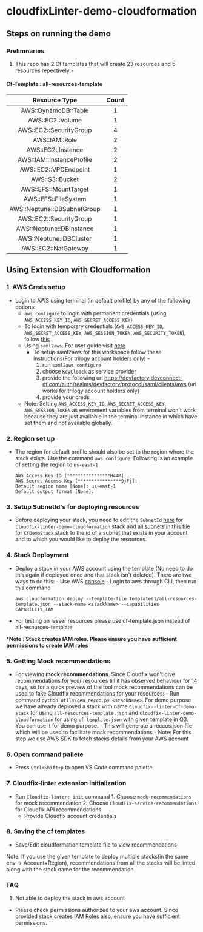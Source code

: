 # cloudfixLinter-demo-cloudformation

## Steps on running the demo

### Prelimnaries

1. This repo has 2 Cf templates that  will create 23 resources and 5 resources repectively:-

#### Cf-Template : all-resources-template

| Resource Type   |      Count      |
|:----------:|:-------------:|
| AWS::DynamoDB::Table |  1 |   
| AWS::EC2::Volume     |  1 |
| AWS::EC2::SecurityGroup |  4 |
| AWS::IAM::Role       |  2 |
| AWS::EC2::Instance   |  2 |
| AWS::IAM::InstanceProfile |  2 |
| AWS::EC2::VPCEndpoint|  1 | 
| AWS::S3::Bucket      |  2 |
| AWS::EFS::MountTarget|  1 | 
| AWS::EFS::FileSystem |  1 |
| AWS::Neptune::DBSubnetGroup |  1 |
| AWS::EC2::SecurityGroup  |  1 |
| AWS::Neptune::DBInstance |  1 | 
| AWS::Neptune::DBCluster |  1 |
| AWS::EC2::NatGateway |  1 | 



## Using Extension with Cloudformation

 ### 1.  AWS Creds setup
  - Login to AWS using terminal (in default profile) by any of the following options:
    - `aws configure` to login with permanent credentials (using `AWS_ACCESS_KEY_ID`, `AWS_SECRET_ACCESS_KEY`)
    - To login with temporary credentials (`AWS_ACCESS_KEY_ID`, `AWS_SECRET_ACCESS_KEY`, `AWS_SESSION_TOKEN`, `AWS_SECURITY_TOKEN`), follow [this](https://docs.aws.amazon.com/IAM/latest/UserGuide/id_credentials_temp_use-resources.html#using-temp-creds-sdk-cli)
    - Using `saml2aws`. For user guide visit [here](https://docs.aws.amazon.com/IAM/latest/UserGuide/id_credentials_temp_use-resources.html#using-temp-creds-sdk-cli)
      - To setup saml2aws for this workspace follow these instructions(For trilogy account holders only) -
         1. run `saml2aws configure`
         2. choose `KeyCloack` as service provider
         3. provide the following url https://devfactory.devconnect-df.com/auth/realms/devfactory/protocol/saml/clients/aws (url works for trilogy account holders only)
         4. provide your creds
    - Note: Setting `AWS_ACCESS_KEY_ID`, `AWS_SECRET_ACCESS_KEY`, `AWS_SESSION_TOKEN` as enviroment variables from terminal won't work because they are just available in the terminal instance in which have set them and not available globally.

 ### 2.  Region set up   
   - The region for default profile should also be set to the region where the stack exists. Use the command `aws configure`. Following is an example of setting the region to `us-east-1`
      ```
      AWS Access Key ID [****************H44M]: 
      AWS Secret Access Key [****************9jFj]: 
      Default region name [None]: us-east-1
      Default output format [None]:
      ```
### 3.  Setup SubnetId's for deploying resources    
   - Before deploying your stack, you need to edit the `SubnetId` [here](./Templates1/cf-template.json#L22) for `cloudfix-linter-demo-cloudformation` stack and [all subnets in this file](https://github.com/trilogy-group/cloudfixLinter-demo-cloudformation/blob/newResources/README.md) for `CfDemoStack` stack to the id of a subnet that exists in your account and to which you would like to deploy the resources.

 ### 4. Stack Deployment    
   - Deploy a stack in your AWS account using the template (No need to do this again if deployed once and that stack isn't deleted). There are two ways to do this:
    - Use AWS [console](https://us-east-1.console.aws.amazon.com/cloudformation/home?region=us-east-1#/stacks)
    - Login to aws through CLI, then run this command
      ```
      aws cloudformation deploy --template-file Templates1/all-resources-template.json --stack-name <stackName> --capabilities CAPABILITY_IAM
      ```
   - For testing on lesser resources please use cf-template.json instead of all-resources-template

 ***Note : Stack creates IAM roles. Please ensure you have sufficient permissions to create IAM roles**
 
 ### 5.  Getting Mock recommendations    
   - For viewing **mock recommendations**. Since Cloudfix won't give recommendations for your resources till it has observed behaviour for 14 days, so for a quick preview of the tool mock recommendations can be used to fake Cloudfix recommendations for your resources:
    - Run command `python utils/gen_recco.py <stackName>`. For demo purpose we have already deployed a stack with name `Cloudfix--linter-Cf-demo-stack` for using `all-resources-template.json` and `cloudfix-linter-demo-cloudformation` for using `cf-template.json` with given template in Q3. You can use it for demo purpose.
    - This will generate a reccos.json file which will be used to facilitate mock recommendations
    - Note: For this step we use AWS SDK to fetch stacks details from your AWS account
 ### 6. Open command pallete    
   - Press `Ctrl+Shift+p` to open VS Code command palette

 ### 7. Cloudfix-linter extension initialization    
   - Run `Cloudfix-linter: init` command
    1. Choose `mock-recommendations` for mock recommendation
    2. Choose `CloudFix-service-recommendations` for Cloudfix API recommendations
       - Provide Cloudfix account credentials
 ### 8. Saving the cf templates    
   - Save/Edit cloudformation template file to view recommendations

Note: If you use the given template to deploy multiple stacks(in the same env -> Account+Region), recommendations from all the stacks will be linted along with the stack name for the recommendation


### FAQ

1. Not able to deploy the stack in aws account
 - Please check permissions authorized to your aws account. Since provided stack creates IAM Roles also, ensure you have sufficient permissions.
